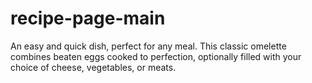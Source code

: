 # recipe-page-main
An easy and quick dish, perfect for any meal. This classic omelette combines beaten eggs cooked to perfection, optionally filled with your choice of cheese, vegetables, or meats.
